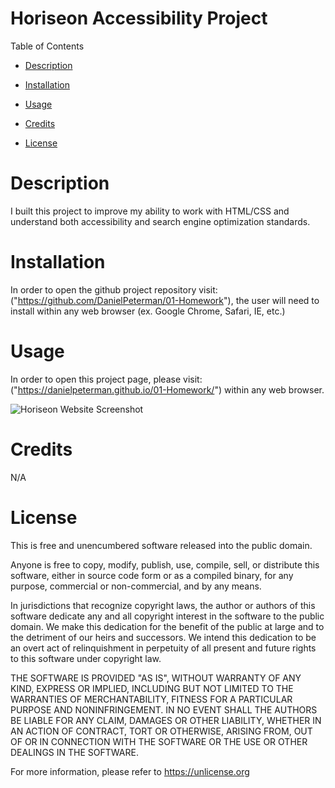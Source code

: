 # Horiseon Accessibility Project

Table of Contents

* [Description](#description)

* [Installation](#installation)

* [Usage](#usage)

* [Credits](#credits)

* [License](#license)

# Description

I built this project to improve my ability to work with HTML/CSS and understand both accessibility and search engine
optimization standards.

# Installation

In order to open the github project repository visit: ("https://github.com/DanielPeterman/01-Homework"), the user will need to install within any web browser (ex. Google Chrome, Safari, IE, etc.) 

# Usage

In order to open this project page, please visit: ("https://danielpeterman.github.io/01-Homework/") within any web browser.

![Horiseon Website Screenshot](./develop/assets/images/screenshot.png)

# Credits

N/A

# License

This is free and unencumbered software released into the public domain.

Anyone is free to copy, modify, publish, use, compile, sell, or
distribute this software, either in source code form or as a compiled
binary, for any purpose, commercial or non-commercial, and by any
means.

In jurisdictions that recognize copyright laws, the author or authors
of this software dedicate any and all copyright interest in the
software to the public domain. We make this dedication for the benefit
of the public at large and to the detriment of our heirs and
successors. We intend this dedication to be an overt act of
relinquishment in perpetuity of all present and future rights to this
software under copyright law.

THE SOFTWARE IS PROVIDED "AS IS", WITHOUT WARRANTY OF ANY KIND,
EXPRESS OR IMPLIED, INCLUDING BUT NOT LIMITED TO THE WARRANTIES OF
MERCHANTABILITY, FITNESS FOR A PARTICULAR PURPOSE AND NONINFRINGEMENT.
IN NO EVENT SHALL THE AUTHORS BE LIABLE FOR ANY CLAIM, DAMAGES OR
OTHER LIABILITY, WHETHER IN AN ACTION OF CONTRACT, TORT OR OTHERWISE,
ARISING FROM, OUT OF OR IN CONNECTION WITH THE SOFTWARE OR THE USE OR
OTHER DEALINGS IN THE SOFTWARE.

For more information, please refer to <https://unlicense.org>


